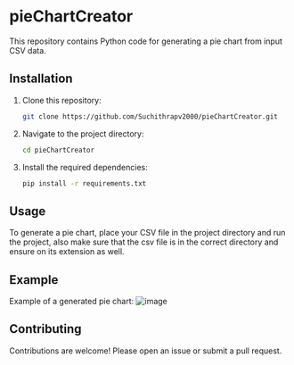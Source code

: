 # pieChartCreator
This repository contains Python code for generating a pie chart from input CSV data.

## Installation
1. Clone this repository:
   ```bash
   git clone https://github.com/Suchithrapv2000/pieChartCreator.git
   ```
2. Navigate to the project directory:
   ```bash
   cd pieChartCreator
   ```
3. Install the required dependencies:
   ```bash
   pip install -r requirements.txt
   ```
## Usage
To generate a pie chart, place your CSV file in the project directory and run the project, also make sure that the csv file is in the correct directory and ensure on its extension as well.

## Example
Example of a generated pie chart:
![image](https://github.com/user-attachments/assets/bb87a59d-673e-44ac-a8c0-ad139288611a)


## Contributing
Contributions are welcome! Please open an issue or submit a pull request.

